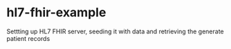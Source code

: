 # hl7-fhir-example
Settting up HL7 FHIR server, seeding it with data and retrieving the generate patient records
